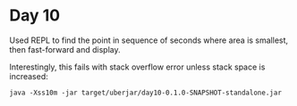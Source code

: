 # Day 10

Used REPL to find the point in sequence of seconds where area is smallest, then fast-forward and display.

Interestingly, this fails with stack overflow error unless stack space is increased:

```
java -Xss10m -jar target/uberjar/day10-0.1.0-SNAPSHOT-standalone.jar
```
